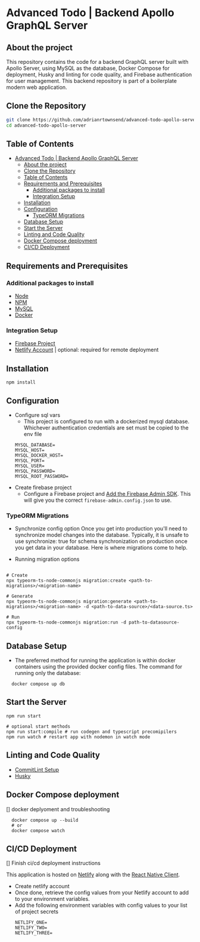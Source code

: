 # Advanced Todo | Backend Apollo GraphQL Server

## About the project

This repository contains the code for a backend GraphQL server built with Apollo Server, using MySQL as the database, Docker Compose for deployment, Husky and linting for code quality, and Firebase authentication for user management. This backend repository is part of a boilerplate modern web application.

## Clone the Repository

```sh
git clone https://github.com/adrianrtownsend/advanced-todo-apollo-server.git
cd advanced-todo-apollo-server
```

## Table of Contents

- [Advanced Todo | Backend Apollo GraphQL Server](#advanced-todo--backend-apollo-graphql-server)
  - [About the project](#about-the-project)
  - [Clone the Repository](#clone-the-repository)
  - [Table of Contents](#table-of-contents)
  - [Requirements and Prerequisites](#requirements-and-prerequisites)
    - [Additional packages to install](#additional-packages-to-install)
    - [Integration Setup](#integration-setup)
  - [Installation](#installation)
  - [Configuration](#configuration)
    - [TypeORM Migrations](#typeorm-migrations)
  - [Database Setup](#database-setup)
  - [Start the Server](#start-the-server)
  - [Linting and Code Quality](#linting-and-code-quality)
  - [Docker Compose deployment](#docker-compose-deployment)
  - [CI/CD Deployment](#cicd-deployment)

## Requirements and Prerequisites

### Additional packages to install

- [Node](https://nodejs.org/en)
- [NPM](https://www.npmjs.com/)
- [MySQL](https://www.npmjs.com/package/mysql2)
- [Docker](https://docs.docker.com/get-docker/)

### Integration Setup

- [Firebase Project](https://firebase.google.com/docs/auth/web/start)
- [Netlify Account](https://docs.netlify.com/) | optional: required for remote deployment

## Installation

```
npm install
```

## Configuration

- Configure sql vars
  - This project is configured to run with a dockerized mysql database. Whichever authentication credentials are set must be copied to the env file
  ```
  MYSQL_DATABASE=
  MYSQL_HOST=
  MYSQL_DOCKER_HOST=
  MYSQL_PORT=
  MYSQL_USER=
  MYSQL_PASSWORD=
  MYSQL_ROOT_PASSWORD=
  ```
- Create firebase project
  - Configure a Firebase project and [Add the Firebase Admin SDK](https://firebase.google.com/docs/admin/setup?hl=en&authuser=0&_gl=1*1r4qkl4*_ga*NTUyNjY4MjA4LjE2OTQ3NTI5NjA.*_ga_CW55HF8NVT*MTY5ODMwMDE1OC4yNC4xLjE2OTgzMDI1OTUuMzAuMC4w). This will give you the correct `firebase-admin.config.json` to use.

### TypeORM Migrations

- Synchronize config option
  Once you get into production you'll need to synchronize model changes into the database. Typically, it is unsafe to use synchronize: true for schema synchronization on production once you get data in your database. Here is where migrations come to help.

- Running migration options

```

# Create
npx typeorm-ts-node-commonjs migration:create <path-to-migrations>/<migration-name>

# Generate
npx typeorm-ts-node-commonjs migration:generate <path-to-migrations>/<migration-name> -d <path-to-data-source>/<data-source.ts>

# Run
npx typeorm-ts-node-commonjs migration:run -d path-to-datasource-config
```

## Database Setup

- The preferred method for running the application is within docker containers using the provided docker config files. The command for running only the database:

```
  docker compose up db
```

## Start the Server

```
npm run start

# optional start methods
npm run start:compile # run codegen and typescript precomipilers
npm run watch # restart app with nodemon in watch mode
```

## Linting and Code Quality

- [CommitLint Setup](https://commitlint.js.org/#/guides-local-setup)
- [Husky](https://typicode.github.io/husky/)

## Docker Compose deployment

[] docker deplyoment and troubleshooting

```
  docker compose up --build
  # or
  docker compose watch
```

## CI/CD Deployment

[] Finish ci/cd deployment instructions

This application is hosted on [Netlify](https://www.netlify.com/) along with the [React Native Client](https://github.com/adrianrtownsend/todo_expo_client).

- Create netlify account
- Once done, retrieve the config values from your Netlify account to add to your environment variables.
- Add the following environment variables with config values to your list of project secrets
  ```
  NETLIFY_ONE=
  NETLIFY_TWO=
  NETLIFY_THREE=
  ```
